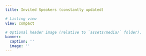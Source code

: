 ```yaml
---
title: Invited Speakers (constantly updated)

# Listing view
view: compact

# Optional header image (relative to `assets/media/` folder).
banner:
  caption: ''
  image: ''
---
```

